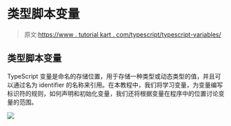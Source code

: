 # 类型脚本变量

> 原文:[https://www . tutorial kart . com/typescript/typescript-variables/](https://www.tutorialkart.com/typescript/typescript-variables/)

## 类型脚本变量

TypeScript 变量是命名的存储位置，用于存储一种类型或动态类型的值，并且可以通过名为 identifier 的名称来引用。在本教程中，我们将学习变量，为变量编写标识符的规则，如何声明和初始化变量，我们还将根据变量在程序中的位置讨论变量的范围。

[![](../Images/925da31b32d6bc3827932f6c8afb11bb.png)](https://www.tutorialkart.com/)